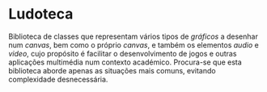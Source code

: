 Ludoteca
========

Biblioteca de classes que representam vários tipos de <em>gráficos</em> a desenhar num <em>canvas</em>, bem como o próprio <em>canvas</em>, e também os elementos <em>audio</em> e <em>video</em>, cujo propósito é facilitar o desenvolvimento de jogos e outras aplicações multimédia num contexto académico. Procura-se que esta biblioteca aborde apenas as situações mais comuns, evitando complexidade desnecessária.
